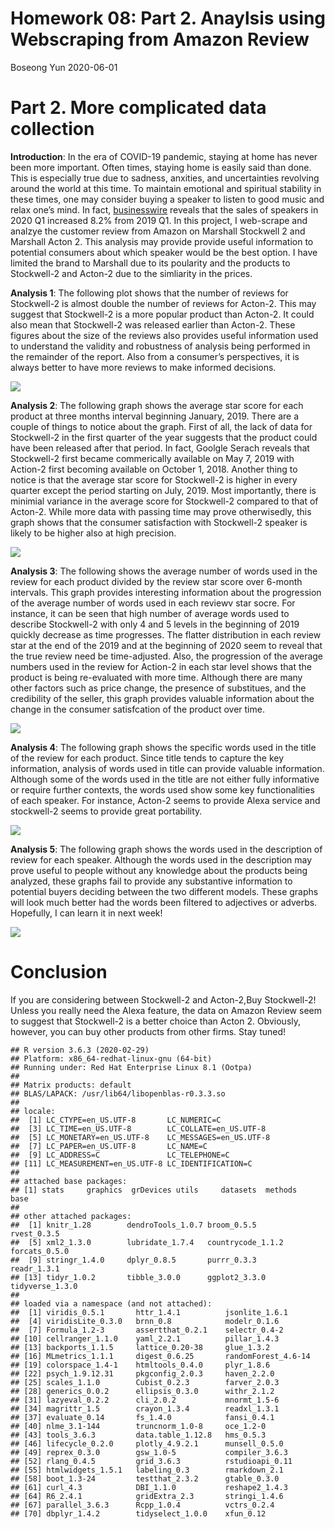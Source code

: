 Homework 08: Part 2. Anaylsis using Webscraping from Amazon Review
================
Boseong Yun
2020-06-01

# Part 2. More complicated data collection

**Introduction**: In the era of COVID-19 pandemic, staying at home has
never been more important. Often times, staying home is easily said than
done. This is especially true due to sadness, anxities, and
uncertainties revolving around the world at this time. To maintain
emotional and spiritual stability in these times, one may consider
buying a speaker to listen to good music and relax one’s mind. In fact,
[businesswire](https://www.businesswire.com/news/home/20200513005670/en/Strategy-Analytics-8.2-Sales-Growth-Smart-Speakers)
reveals that the sales of speakers in 2020 Q1 increased 8.2% from 2019
Q1. In this project, I web-scrape and analzye the customer review from
Amazon on Marshall Stockwell 2 and Marshall Acton 2. This analysis may
provide provide useful information to potential consumers about which
speaker would be the best option. I have limited the brand to Marshall
due to its poularity and the products to Stockwell-2 and Acton-2 due to
the simliarity in the prices.

**Analysis 1**: The following plot shows that the number of reviews for
Stockwell-2 is almost double the number of reviews for Acton-2. This may
suggest that Stockwell-2 is a more popular product than Acton-2. It
could also mean that Stockwell-2 was released earlier than Acton-2.
These figures about the size of the reviews also provides useful
information used to understand the validity and robustness of analysis
being performed in the remainder of the report. Also from a consumer’s
perspectives, it is always better to have more reviews to make informed
decisions.

![](amazon_review_files/figure-gfm/plot_count-1.png)<!-- -->

**Analysis 2**: The following graph shows the average star score for
each product at three months interval beginning January, 2019. There are
a couple of things to notice about the graph. First of all, the lack of
data for Stockwell-2 in the first quarter of the year suggests that the
product could have been released after that period. In fact, Goolgle
Serach reveals that Stockwell-2 first became commerically available on
May 7, 2019 with Action-2 first becoming available on October 1, 2018.
Another thing to notice is that the average star score for Stockwell-2
is higher in every quarter except the period starting on July, 2019.
Most importantly, there is minimial variance in the average score for
Stockwell-2 compared to that of Acton-2. While more data with passing
time may prove otherwisedly, this graph shows that the consumer
satisfaction with Stockwell-2 speaker is likely to be higher also at
high precision.

![](amazon_review_files/figure-gfm/plot_average_review-1.png)<!-- -->

**Analysis 3**: The following shows the average number of words used in
the review for each product divided by the review star score over
6-month intervals. This graph provides interesting information about the
progression of the average number of words used in each reviewv star
socre. For instance, it can be seen that high number of average words
used to describe Stockwell-2 with only 4 and 5 levels in the beginning
of 2019 quickly decrease as time progresses. The flatter distribution in
each review star at the end of the 2019 and at the beginning of 2020
seem to reveal that the true review need be time-adjusted. Also, the
progression of the average numbers used in the review for Action-2 in
each star level shows that the product is being re-evaluated with more
time. Although there are many other factors such as price change, the
presence of substitues, and the credibility of the seller, this graph
provides valuable information about the change in the consumer
satisfcation of the product over time.

![](amazon_review_files/figure-gfm/num_words-1.png)<!-- -->

**Analysis 4**: The following graph shows the specific words used in the
title of the review for each product. Since title tends to capture the
key information, analysis of words used in title can provide valuable
information. Although some of the words used in the title are not either
fully informative or require further contexts, the words used show some
key functionalities of each speaker. For instance, Acton-2 seems to
provide Alexa service and stockwell-2 seems to provide great
portability.

![](amazon_review_files/figure-gfm/specific_title-1.png)<!-- -->

**Analysis 5**: The following graph shows the words used in the
description of review for each speaker. Although the words used in the
description may prove useful to people without any knowledge about the
products being analyzed, these graphs fail to provide any substantive
information to potential buyers deciding between the two different
models. These graphs will look much better had the words been filtered
to adjectives or adverbs. Hopefully, I can learn it in next week\!

![](amazon_review_files/figure-gfm/specific_description-1.png)<!-- -->

# Conclusion

If you are considering between Stockwell-2 and Acton-2,Buy Stockwell-2\!
Unless you really need the Alexa feature, the data on Amazon Review seem
to suggest that Stockwell-2 is a better choice than Acton 2. Obviously,
however, you can buy other products from other firms. Stay tuned\!

    ## R version 3.6.3 (2020-02-29)
    ## Platform: x86_64-redhat-linux-gnu (64-bit)
    ## Running under: Red Hat Enterprise Linux 8.1 (Ootpa)
    ## 
    ## Matrix products: default
    ## BLAS/LAPACK: /usr/lib64/libopenblas-r0.3.3.so
    ## 
    ## locale:
    ##  [1] LC_CTYPE=en_US.UTF-8       LC_NUMERIC=C              
    ##  [3] LC_TIME=en_US.UTF-8        LC_COLLATE=en_US.UTF-8    
    ##  [5] LC_MONETARY=en_US.UTF-8    LC_MESSAGES=en_US.UTF-8   
    ##  [7] LC_PAPER=en_US.UTF-8       LC_NAME=C                 
    ##  [9] LC_ADDRESS=C               LC_TELEPHONE=C            
    ## [11] LC_MEASUREMENT=en_US.UTF-8 LC_IDENTIFICATION=C       
    ## 
    ## attached base packages:
    ## [1] stats     graphics  grDevices utils     datasets  methods   base     
    ## 
    ## other attached packages:
    ##  [1] knitr_1.28        dendroTools_1.0.7 broom_0.5.5       rvest_0.3.5      
    ##  [5] xml2_1.3.0        lubridate_1.7.4   countrycode_1.1.2 forcats_0.5.0    
    ##  [9] stringr_1.4.0     dplyr_0.8.5       purrr_0.3.3       readr_1.3.1      
    ## [13] tidyr_1.0.2       tibble_3.0.0      ggplot2_3.3.0     tidyverse_1.3.0  
    ## 
    ## loaded via a namespace (and not attached):
    ##  [1] viridis_0.5.1       httr_1.4.1          jsonlite_1.6.1     
    ##  [4] viridisLite_0.3.0   brnn_0.8            modelr_0.1.6       
    ##  [7] Formula_1.2-3       assertthat_0.2.1    selectr_0.4-2      
    ## [10] cellranger_1.1.0    yaml_2.2.1          pillar_1.4.3       
    ## [13] backports_1.1.5     lattice_0.20-38     glue_1.3.2         
    ## [16] MLmetrics_1.1.1     digest_0.6.25       randomForest_4.6-14
    ## [19] colorspace_1.4-1    htmltools_0.4.0     plyr_1.8.6         
    ## [22] psych_1.9.12.31     pkgconfig_2.0.3     haven_2.2.0        
    ## [25] scales_1.1.0        Cubist_0.2.3        farver_2.0.3       
    ## [28] generics_0.0.2      ellipsis_0.3.0      withr_2.1.2        
    ## [31] lazyeval_0.2.2      cli_2.0.2           mnormt_1.5-6       
    ## [34] magrittr_1.5        crayon_1.3.4        readxl_1.3.1       
    ## [37] evaluate_0.14       fs_1.4.0            fansi_0.4.1        
    ## [40] nlme_3.1-144        truncnorm_1.0-8     oce_1.2-0          
    ## [43] tools_3.6.3         data.table_1.12.8   hms_0.5.3          
    ## [46] lifecycle_0.2.0     plotly_4.9.2.1      munsell_0.5.0      
    ## [49] reprex_0.3.0        gsw_1.0-5           compiler_3.6.3     
    ## [52] rlang_0.4.5         grid_3.6.3          rstudioapi_0.11    
    ## [55] htmlwidgets_1.5.1   labeling_0.3        rmarkdown_2.1      
    ## [58] boot_1.3-24         testthat_2.3.2      gtable_0.3.0       
    ## [61] curl_4.3            DBI_1.1.0           reshape2_1.4.3     
    ## [64] R6_2.4.1            gridExtra_2.3       stringi_1.4.6      
    ## [67] parallel_3.6.3      Rcpp_1.0.4          vctrs_0.2.4        
    ## [70] dbplyr_1.4.2        tidyselect_1.0.0    xfun_0.12
